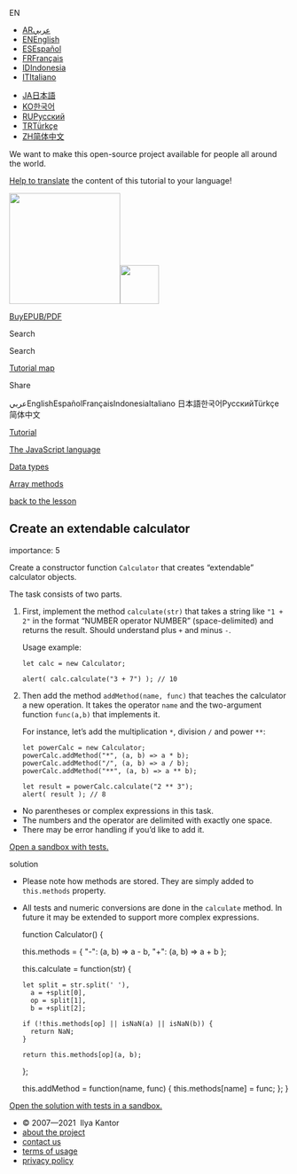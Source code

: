 EN

- <a href="https://ar.javascript.info/task/calculator-extendable" class="supported-langs__link"><span class="supported-langs__brief">AR</span><span class="supported-langs__title">عربي</span></a>
- <a href="https://javascript.info/task/calculator-extendable" class="supported-langs__link"><span class="supported-langs__brief">EN</span><span class="supported-langs__title">English</span></a>
- <a href="https://es.javascript.info/task/calculator-extendable" class="supported-langs__link"><span class="supported-langs__brief">ES</span><span class="supported-langs__title">Español</span></a>
- <a href="https://fr.javascript.info/" class="supported-langs__link"><span class="supported-langs__brief">FR</span><span class="supported-langs__title">Français</span></a>
- <a href="https://id.javascript.info/task/calculator-extendable" class="supported-langs__link"><span class="supported-langs__brief">ID</span><span class="supported-langs__title">Indonesia</span></a>
- <a href="https://it.javascript.info/task/calculator-extendable" class="supported-langs__link"><span class="supported-langs__brief">IT</span><span class="supported-langs__title">Italiano</span></a>

<!-- -->

- <a href="https://ja.javascript.info/task/calculator-extendable" class="supported-langs__link"><span class="supported-langs__brief">JA</span><span class="supported-langs__title">日本語</span></a>
- <a href="https://ko.javascript.info/task/calculator-extendable" class="supported-langs__link"><span class="supported-langs__brief">KO</span><span class="supported-langs__title">한국어</span></a>
- <a href="https://learn.javascript.ru/task/calculator-extendable" class="supported-langs__link"><span class="supported-langs__brief">RU</span><span class="supported-langs__title">Русский</span></a>
- <a href="https://tr.javascript.info/task/calculator-extendable" class="supported-langs__link"><span class="supported-langs__brief">TR</span><span class="supported-langs__title">Türkçe</span></a>
- <a href="https://zh.javascript.info/task/calculator-extendable" class="supported-langs__link"><span class="supported-langs__brief">ZH</span><span class="supported-langs__title">简体中文</span></a>

We want to make this open-source project available for people all around the world.

[Help to translate](https://javascript.info/translate) the content of this tutorial to your language!

<a href="/" class="sitetoolbar__link sitetoolbar__link_logo"><img src="/img/sitetoolbar__logo_en.svg" class="sitetoolbar__logo sitetoolbar__logo_normal" role="presentation" width="200" /><img src="/img/sitetoolbar__logo_small_en.svg" class="sitetoolbar__logo sitetoolbar__logo_small" role="presentation" width="70" /></a>

<a href="/ebook" class="buy-book-button"><span class="buy-book-button__extra-text">Buy</span>EPUB/PDF</a>

Search

Search

<a href="/tutorial/map" class="map"><span class="map__text">Tutorial map</span></a>

<span class="share-icons__title">Share</span><a href="https://twitter.com/share?url=https%3A%2F%2Fjavascript.info%2Ftask%2Fcalculator-extendable" class="share share_tw"></a><a href="https://www.facebook.com/sharer/sharer.php?s=100&amp;p%5Burl%5D=https%3A%2F%2Fjavascript.info%2Ftask%2Fcalculator-extendable" class="share share_fb"></a>

عربيEnglishEspañolFrançaisIndonesiaItaliano 日本語한국어РусскийTürkçe 简体中文

<a href="/" class="breadcrumbs__link"><span class="breadcrumbs__hidden-text">Tutorial</span></a>

<a href="/js" class="breadcrumbs__link"><span>The JavaScript language</span></a>

<a href="/data-types" class="breadcrumbs__link"><span>Data types</span></a>

<a href="/array-methods" class="breadcrumbs__link"><span>Array methods</span></a>

<a href="/array-methods" class="task-single__back"><span>back to the lesson</span></a>

## Create an extendable calculator

<span class="task__importance" title="How important is the task, from 1 to 5">importance: 5</span>

Create a constructor function `Calculator` that creates “extendable” calculator objects.

The task consists of two parts.

1.  First, implement the method `calculate(str)` that takes a string like `"1 + 2"` in the format “NUMBER operator NUMBER” (space-delimited) and returns the result. Should understand plus `+` and minus `-`.

    Usage example:

        let calc = new Calculator;

        alert( calc.calculate("3 + 7") ); // 10

2.  Then add the method `addMethod(name, func)` that teaches the calculator a new operation. It takes the operator `name` and the two-argument function `func(a,b)` that implements it.

    For instance, let’s add the multiplication `*`, division `/` and power `**`:

        let powerCalc = new Calculator;
        powerCalc.addMethod("*", (a, b) => a * b);
        powerCalc.addMethod("/", (a, b) => a / b);
        powerCalc.addMethod("**", (a, b) => a ** b);

        let result = powerCalc.calculate("2 ** 3");
        alert( result ); // 8

- No parentheses or complex expressions in this task.
- The numbers and the operator are delimited with exactly one space.
- There may be error handling if you’d like to add it.

[Open a sandbox with tests.](https://plnkr.co/edit/BSCbgSlVjg02a3OU?p=preview)

solution

- Please note how methods are stored. They are simply added to `this.methods` property.
- All tests and numeric conversions are done in the `calculate` method. In future it may be extended to support more complex expressions.

  function Calculator() {

  this.methods = {
  "-": (a, b) => a - b,
  "+": (a, b) => a + b
  };

  this.calculate = function(str) {

      let split = str.split(' '),
        a = +split[0],
        op = split[1],
        b = +split[2];

      if (!this.methods[op] || isNaN(a) || isNaN(b)) {
        return NaN;
      }

      return this.methods[op](a, b);

  };

  this.addMethod = function(name, func) {
  this.methods[name] = func;
  };
  }

[Open the solution with tests in a sandbox.](https://plnkr.co/edit/DfKe17tsPxFwhF7z?p=preview)

- © 2007—2021  Ilya Kantor
- <a href="/about" class="page-footer__link">about the project</a>
- <a href="/about#contact-us" class="page-footer__link">contact us</a>
- <a href="/terms" class="page-footer__link">terms of usage</a>
- <a href="/privacy" class="page-footer__link">privacy policy</a>
